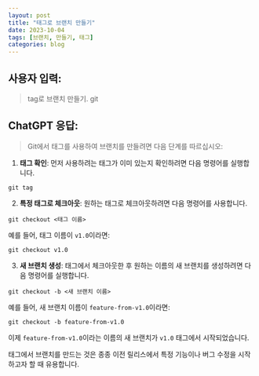 ```yaml
---
layout: post
title: "태그로 브랜치 만들기"
date: 2023-10-04
tags: [브랜치, 만들기, 태그]
categories: blog
---
```


## 사용자 입력:
> tag로 브랜치 만들기. git

## ChatGPT 응답:
> Git에서 태그를 사용하여 브랜치를 만들려면 다음 단계를 따르십시오:

1. **태그 확인**: 먼저 사용하려는 태그가 이미 있는지 확인하려면 다음 명령어를 실행합니다.
```
git tag
```

2. **특정 태그로 체크아웃**: 원하는 태그로 체크아웃하려면 다음 명령어를 사용합니다.
```
git checkout <태그 이름>
```
예를 들어, 태그 이름이 `v1.0`이라면:
```
git checkout v1.0
```

3. **새 브랜치 생성**: 태그에서 체크아웃한 후 원하는 이름의 새 브랜치를 생성하려면 다음 명령어를 실행합니다.
```
git checkout -b <새 브랜치 이름>
```
예를 들어, 새 브랜치 이름이 `feature-from-v1.0`이라면:
```
git checkout -b feature-from-v1.0
```

이제 `feature-from-v1.0`이라는 이름의 새 브랜치가 `v1.0` 태그에서 시작되었습니다. 

태그에서 브랜치를 만드는 것은 종종 이전 릴리스에서 특정 기능이나 버그 수정을 시작하고자 할 때 유용합니다.

